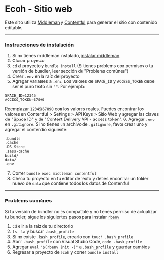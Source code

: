 # Ecoh - Sitio web
Este sitio utiliza [Middleman](https://middlemanapp.com/) y [Contentful](https://www.contentful.com/) para generar el sitio con contenido editable.

---

### Instrucciones de instalación
1. Si no tienes middleman instalado, [instalar middleman](https://middlemanapp.com/basics/install/)
2. Clonar proyecto
3. `cd` al proyecto y `bundle install` (Si tienes problems con permisos o tu versión de bundler, leer sección de "Problems comúnes")
4. Crear `.env` en la raíz del proyecto
5. Agregar variables a `.env`. Los valores de `SPACE_ID` y `ACCESS_TOKEN` debe ser el puro texto sin `""`. Por ejemplo:
  ```
  SPACE_ID=12345
  ACCESS_TOKEN=67890
  ```
Reemplazar `12345`/`67890` con los valores reales. Puedes encontrar los valores en Contentful > Settings > API Keys > Sitio Web y agregar las claves de "Space ID" y de "Content Delivery API - access token".
6. Agregar `.env` en `.gitignore`. Si no tienes un archivo de `.gitignore`, favor crear uno y agregar el contendio siguiente:
  ```
  .bundle
  .cache
  .DS_Store
  .sass-cache
  build/
  data/
  .env
  ```
7. Correr `bundle exec middleman contentful`
8. Checa tu proyecto en tu editor de texto y debes encontrar un folder nuevo de `data` que contiene todos los datos de Contentful

---

### Problems comúnes
Si tu versión de bundler no es compatible y no tienes permiso de actualizar tu bundler, sigue los siguientes pasos para instalar [`rbenv`](https://github.com/rbenv/rbenv)
1. `cd` e ir a la raíz de tu directorio
2. `ls -la` y buscar `.bash_profile`
3. Si no existe `.bash_profile`, crearlo con `touch .bash_profile`
4. Abrir `.bash_profile` con Visual Studio Code, `code .bash_profile`
5. Agregar `eval "$(rbenv init -)"` a `.bash_profile` y guardar cambios
6. Regresar a proyecto de `ecoh` y correr `bundle install`